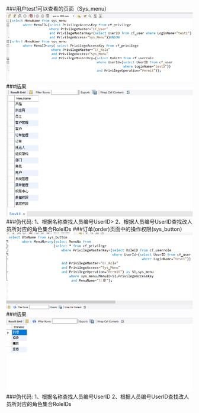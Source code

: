 ###用户test1可以查看的页面（Sys_menu）
![test1](test1操作.png)
###结果
![test1](text1结果.png)
###伪代码:
1、根据名称查找人员编号UserID>
2、根据人员编号UserID查找改人员所对应的角色集合RoleIDs
###订单(order)页面中的操作权限(sys_button）
![order](order操作.png)
###结果
![order](order结果.png)
###伪代码:
1、根据名称查找人员编号UserID
2、根据人员编号UserID查找改人员所对应的角色集合RoleIDs



